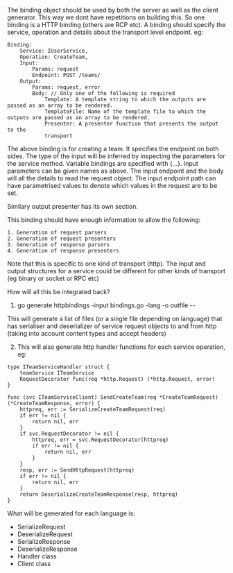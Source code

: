 
The binding object should be used by both the server as well as the client
generator.   This way we dont have repetitions on building this.  So one
binding is a HTTP binding (others are RCP etc).
A binding should specify the service, operation and details about the
transport level endpoint.  eg:


```
Binding:
	Service: IUserService,
	Operation: CreateTeam,
	Input: 
		Params: request
		Endpoint: POST /teams/
	Output:
		Params: request, error
		Body: // Only one of the following is required
			Template: A template string to which the outputs are passed as an array to be rendered.
			TemplateFile: Name of the template file to which the outputs are passed as an array to be rendered.
			Presenter: A presenter function that presents the output to the
			transport
```

The above binding is for creating a team.  It specifies the endpoint on both
sides.  The type of the input will be inferred by inspecting the parameters
for the service method.  Variable bindings are specified with {...}.  Input
parameters can be given names as above.  The input endpoint and the body will
all the details to read the request object.  The input endpoint path can have
parametrised values to denote which values in the request are to be set.

Similary output presenter has its own section.  

This binding should have enough information to allow the following:

	1. Generation of request parsers
	2. Generation of request presenters
	3. Generation of response parsers
	4. Generation of response presenters

Note that this is specific to one kind of transport (http).  The input
and output structures for a service could be different for other kinds of
transport (eg binary or socket or RPC etc)

How will all this be integrated back?

1. go generate httpbindings -input bindings.go -lang <language> -o outfile -- <language specific options>

This will generate a list of files (or a single file depending on language) that
has serialiser and deserializer of service request objects to and from http
(taking into account content types and accept headers)

2. This will also generate http handler functions for each service operation, eg:

```
type ITeamServiceHandler struct {
	teamService ITeamService
	RequestDecorator func(req *http.Request) (*http.Request, error)
}

func (svc ITeamServiceClient) SendCreateTeam(req *CreateTeamRequest) (*CreateTeamResponse, error) {
	httpreq, err := SerializeCreateTeamRequest(req)
	if err != nil {
		return nil, err
	}
	if svc.RequestDecorator != nil {
		httpreq, err = svc.RequestDecorator(httpreq)
		if err != nil {
			return nil, err
		}
	}
	resp, err := SendHttpRequest(httpreq)
	if err != nil {
		return nil, err
	}
	return DeserializeCreateTeamResponse(resp, httpreq)
}
```

What will be generated for each language is:

* Serialize<operation>Request
* Deserialize<operation>Request
* Serialize<operation>Response
* Deserialize<operation>Response
* <Service>Handler class
* <Service>Client class

